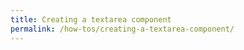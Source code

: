 ```yaml
---
title: Creating a textarea component
permalink: /how-tos/creating-a-textarea-component/
---
```


<style>
  .form-state-preview::part(preview) {
    min-height: 400px;
  }
</style>

<light-preview class="form-state-preview">
  <template slot="code">
    <style>
      textarea-component::part(form-control):focus-visible {
        outline: transparent;
      }

      textarea-component::part(form-control) {
        border: 2px solid gray;
      }

      [data-valid]::part(form-control) {
        border-color: green;
      }

      [data-user-valid]::part(form-control) {
        border-color: blue;
      }

      label.required::after {
        content: "*";
        color: red;
        font-size: 1em;
      }

      [data-invalid]::part(form-control) {
        border-color: rebeccapurple;
      }

      [data-user-invalid]::part(form-control) {
        border-color: red;
      }
    </style>

    <form>
      <label class="required" for="textarea-example">
        Write something nice.
      </label>
      <br>
      <textarea-component
        id="textarea-example"
        name="textarea-example"
        aria-describedby="help-text form-state"
        required
      ></textarea-component>
      <br>
      <p id="help-text">
        This textarea has different "states" based on interactions.
      </p>
      <br>
      <p id="form-state">
        Current Form State: <span id="state"></span>
      </p>

      <script type="module">
        import TextareaComponent from "<%= find_asset("../examples/textarea-component.js") %>"

        if (!window.customElements.get("textarea-component")) {
          window.customElements.define("textarea-component", TextareaComponent)
        }
        document.addEventListener("submit", (e) => {
          e.preventDefault()
          setTimeout(() => document.querySelector("#state").innerText = getState(document.querySelector("textarea-component")))
        })

        document.addEventListener("input", (e) => {
          setTimeout(() => document.querySelector("#state").innerText = getState(document.querySelector("textarea-component")))
        })

        document.addEventListener("focusout", (e) => {
          setTimeout(() => document.querySelector("#state").innerText = getState(document.querySelector("textarea-component")))
        })

        setTimeout(() => document.querySelector("#state").innerText = getState(document.querySelector("textarea-component")))

        function getState (formControl) {
          let text = ""
          if (formControl.hasAttribute("data-user-valid")) {
            text += "has-interacted, user-valid"
          }

          if (formControl.hasAttribute("data-user-invalid")) {
            text += "has-interacted, user-invalid"
          }

          if (formControl.hasAttribute("data-valid")) {
            text += " valid"
          }
          if (formControl.hasAttribute("data-invalid")) {
            text += " invalid"
          }

          return text
        }
      </script>
    </form>
  </template>
</light-preview>
